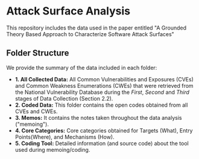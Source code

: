 # Attack Surface Analysis
This repository includes the data used in the paper entitled "A Grounded Theory Based Approach to Characterize Software Attack Surfaces"

## Folder Structure
We provide the summary of the data included in each folder: 
- **1. All Collected Data:** All Common Vulnerabilities and Exposures (CVEs) and Common Weakness Enumerations (CWEs) that were retrieved from the National Vulnerability Database during the *First*,  *Second* and *Third* stages of Data Collection (Section 2.2).
- **2. Coded Data:** This folder contains the open codes obtained from all CVEs and CWEs.
- **3. Memos:** It contains the notes taken throughout the data analysis ("memoing").
- **4. Core Categories:** Core categories obtained for Targets (What), Entry Points(Where), and Mechanisms (How).
- **5. Coding Tool:** Detailed information (and source code) about the tool used during memoing/coding.